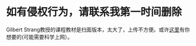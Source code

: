 # 如有侵权行为，请联系我第一时间删除

Gilbert Strang教授的课程教材是扫面版本，太大了，上传不方便。或许[这里](http://eteka.info/ads.php?md5=ea26b078e4c78a3321ce148c8c2540bc)有你想要的(可能需要科学上网）。
